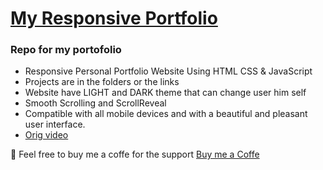 # [My Responsive Portfolio](https://hellotuba.eu) 
### Repo for my portofolio

- Responsive Personal Portfolio Website Using HTML CSS & JavaScript
- Projects are in the folders or the links
- Website have LIGHT and DARK theme that can change user him self
- Smooth Scrolling and ScrollReveal
- Compatible with all mobile devices and with a beautiful and pleasant user interface.
- [Orig video](https://www.youtube.com/watch?v=mq0xJxOTiYo)

🤎 Feel free to buy me a coffe for the support [Buy me a Coffe](https://www.buymeacoffee.com/hellotuba)
